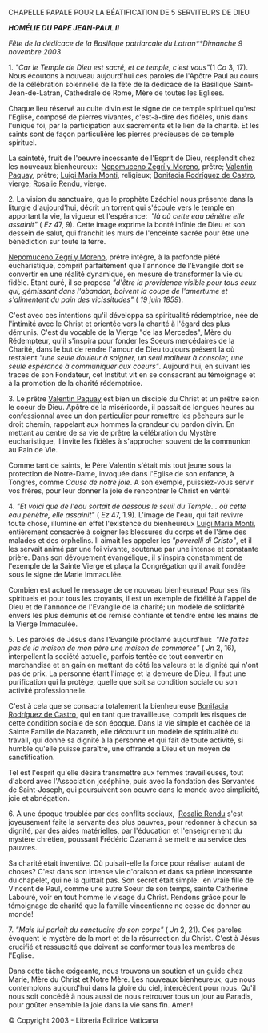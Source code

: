 CHAPELLE PAPALE POUR LA BÉATIFICATION DE 5 SERVITEURS DE DIEU

***HOMÉLIE DU PAPE JEAN-PAUL II***

*Fête de la dédicace de la Basilique patriarcale du Latran**Dimanche 9 novembre 2003*

1. *"Car le Temple de Dieu est sacré, et ce temple, c'est vous"*(1 *Co* 3, 17). Nous écoutons à nouveau aujourd'hui ces paroles de l'Apôtre Paul au cours de la célébration solennelle de la fête de la dédicace de la Basilique Saint-Jean-de-Latran, Cathédrale de Rome, Mère de toutes les Eglises.

Chaque lieu réservé au culte divin est le signe de ce temple spirituel qu'est l'Eglise, composé de pierres vivantes, c'est-à-dire des fidèles, unis dans l'unique foi, par la participation aux sacrements et le lien de la charité. Et les saints sont de façon particulière les pierres précieuses de ce temple spirituel.

La sainteté, fruit de l'oeuvre incessante de l'Esprit de Dieu, resplendit chez les nouveaux bienheureux:  [Nepomuceno Zegrí y Moreno](http://www.vatican.va/news_services/liturgy/saints/ns_lit_doc_20031109_zegri_fr.html), prêtre; [Valentin Paquay](http://www.vatican.va/news_services/liturgy/saints/ns_lit_doc_20031109_paquay_fr.html), prêtre; [Luigi Maria Monti](http://www.vatican.va/news_services/liturgy/saints/ns_lit_doc_20031109_monti_fr.html), religieux; [Bonifacia Rodríguez de Castro](http://www.vatican.va/news_services/liturgy/saints/ns_lit_doc_20031109_castro_fr.html), vierge; [Rosalie Rendu](http://www.vatican.va/news_services/liturgy/saints/ns_lit_doc_20031109_rendu_fr.html), vierge.

2. La vision du sanctuaire, que le prophète Ezéchiel nous présente dans la liturgie d'aujourd'hui, décrit un torrent qui s'écoule vers le temple en apportant la vie, la vigueur et l'espérance:  *"là où cette eau pénètre elle assainit"* ( *Ez* 47, 9). Cette image exprime la bonté infinie de Dieu et son dessein de salut, qui franchit les murs de l'enceinte sacrée pour être une bénédiction sur toute la terre.

[Nepomuceno Zegrí y Moreno](http://www.vatican.va/news_services/liturgy/saints/ns_lit_doc_20031109_zegri_fr.html), prêtre intègre, à la profonde piété eucharistique, comprit parfaitement que l'annonce de l'Evangile doit se convertir en une réalité dynamique, en mesure de transformer la vie du fidèle. Etant curé, il se proposa *"d'être la providence visible pour tous ceux qui, gémissant dans l'abandon, boivent la coupe de l'amertume et s'alimentent du pain des vicissitudes"* ( *19 juin 1859*).

C'est avec ces intentions qu'il développa sa spiritualité rédemptrice, née de l'intimité avec le Christ et orientée vers la charité à l'égard des plus démunis. C'est du vocable de la Vierge "de las Mercedes", Mère du Rédempteur, qu'il s'inspira pour fonder les Soeurs mercédaires de la Charité, dans le but de rendre l'amour de Dieu toujours présent là où restaient *"une seule douleur à soigner, un seul malheur à consoler, une seule espérance à communiquer aux coeurs"*. Aujourd'hui, en suivant les traces de son Fondateur, cet Institut vit en se consacrant au témoignage et à la promotion de la charité rédemptrice.

3. Le prêtre [Valentin Paquay](http://www.vatican.va/news_services/liturgy/saints/ns_lit_doc_20031109_paquay_fr.html) est bien un disciple du Christ et un prêtre selon le coeur de Dieu. Apôtre de la miséricorde, il passait de longues heures au confessionnal avec un don particulier pour remettre les pêcheurs sur le droit chemin, rappelant aux hommes la grandeur du pardon divin. En mettant au centre de sa vie de prêtre la célébration du Mystère eucharistique, il invite les fidèles à s'approcher souvent de la communion au Pain de Vie.

Comme tant de saints, le Père Valentin s'était mis tout jeune sous la protection de Notre-Dame, invoquée dans l'Eglise de son enfance, à Tongres, comme *Cause de notre joie*. A son exemple, puissiez-vous servir vos frères, pour leur donner la joie de rencontrer le Christ en vérité!

4. *"Et voici que de l'eau sortait de dessous le seuil du Temple... où cette eau pénètre, elle assainit"* ( *Ez* 47, 1.9). L'image de l'eau, qui fait revivre toute chose, illumine en effet l'existence du bienheureux [Luigi Maria Monti](http://www.vatican.va/news_services/liturgy/saints/ns_lit_doc_20031109_monti_fr.html), entièrement consacrée à soigner les blessures du corps et de l'âme des malades et des orphelins. Il aimait les appeler les *"poverelli di Cristo"*, et il les servait animé par une foi vivante, soutenue par une intense et constante prière. Dans son dévouement évangélique, il s'inspira constamment de l'exemple de la Sainte Vierge et plaça la Congrégation qu'il avait fondée sous le signe de Marie Immaculée.

Combien est actuel le message de ce nouveau bienheureux! Pour ses fils spirituels et pour tous les croyants, il est un exemple de fidélité à l'appel de Dieu et de l'annonce de l'Evangile de la charité; un modèle de solidarité envers les plus démunis et de remise confiante et tendre entre les mains de la Vierge Immaculée.

5. Les paroles de Jésus dans l'Evangile proclamé aujourd'hui:  *"Ne faites pas de la maison de mon père une maison de commerce"* ( *Jn* 2, 16), interpellent la société actuelle, parfois tentée de tout convertir en marchandise et en gain en mettant de côté les valeurs et la dignité qui n'ont pas de prix. La personne étant l'image et la demeure de Dieu, il faut une purification qui la protège, quelle que soit sa condition sociale ou son activité professionnelle.

C'est à cela que se consacra totalement la bienheureuse [Bonifacia Rodríguez de Castro](http://www.vatican.va/news_services/liturgy/saints/ns_lit_doc_20031109_castro_fr.html), qui en tant que travailleuse, comprit les risques de cette condition sociale de son époque. Dans la vie simple et cachée de la Sainte Famille de Nazareth, elle découvrit un modèle de spiritualité du travail, qui donne sa dignité à la personne et qui fait de toute activité, si humble qu'elle puisse paraître, une offrande à Dieu et un moyen de sanctification.

Tel est l'esprit qu'elle désira transmettre aux femmes travailleuses, tout d'abord avec l'Association joséphine, puis avec la fondation des Servantes de Saint-Joseph, qui poursuivent son oeuvre dans le monde avec simplicité, joie et abnégation.

6. A une époque troublée par des conflits sociaux,  [Rosalie Rendu](http://www.vatican.va/news_services/liturgy/saints/ns_lit_doc_20031109_rendu_fr.html) s'est joyeusement faite la servante des plus pauvres, pour redonner à chacun sa dignité, par des aides matérielles, par l'éducation et l'enseignement du mystère chrétien, poussant Frédéric Ozanam à se mettre au service des pauvres.

Sa charité était inventive. Où puisait-elle la force pour réaliser autant de choses? C'est dans son intense vie d'oraison et dans sa prière incessante du chapelet, qui ne la quittait pas. Son secret était simple:  en vraie fille de Vincent de Paul, comme une autre Soeur de son temps, sainte Catherine Labouré, voir en tout homme le visage du Christ. Rendons grâce pour le témoignage de charité que la famille vincentienne ne cesse de donner au monde!

7. *"Mais lui parlait du sanctuaire de son corps"* ( *Jn* 2, 21). Ces paroles évoquent le mystère de la mort et de la résurrection du Christ. C'est à Jésus crucifié et ressuscité que doivent se conformer tous les membres de l'Eglise.

Dans cette tâche exigeante, nous trouvons un soutien et un guide chez Marie, Mère du Christ et Notre Mère. Les nouveaux bienheureux, que nous contemplons aujourd'hui dans la gloire du ciel, intercèdent pour nous. Qu'il nous soit concédé à nous aussi de nous retrouver tous un jour au Paradis, pour goûter ensemble la joie dans la vie sans fin. Amen!

© Copyright 2003 - Libreria Editrice Vaticana